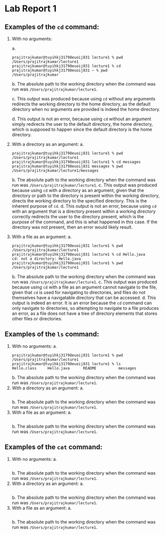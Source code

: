 # Lab Report 1

## Examples of the `cd` command:
1. With no arguments:

    a.
    ```
    prajitrajkumar@tuyihkj31798euoij831 lecture1 % pwd
    /Users/prajitrajkumar/lecture1
    prajitrajkumar@tuyihkj31798euoij831 lecture1 % cd
    prajitrajkumar@tuyihkj31798euoij831 ~ % pwd
    /Users/prajitrajkumar
    ```
    b. The absolute path to the working directory when the command was run was `/Users/prajitrajkumar/lecture1`.

    c. This output was produced because using `cd` without any arguments redirects the working directory to the home directory, as 
       the default directory when no arguments are provided is indeed the home directory.
   
    d. This output is not an error, because using `cd` without an argument simply redirects the user to the default 
       directory, the home directory, which is supposed to happen since the default directory is the home directory.

2. With a directory as an argument:
    a.
    ```
    prajitrajkumar@tuyihkj31798euoij831 lecture1 % pwd
    /Users/prajitrajkumar/lecture1
    prajitrajkumar@tuyihkj31798euoij831 lecture1 % cd messages
    prajitrajkumar@tuyihkj31798euoij831 messages % pwd
    /Users/prajitrajkumar/lecture1/messages
    ```
   b. The absolute path to the working directory when the command was run was `/Users/prajitrajkumar/lecture1`.
   c. This output was produced because using `cd` with a directory as an argument, given that the directory 
      or path to the directory is present within the working directory, directs the working directory to the specified directory.
      This is the inherent purpose of `cd`.
   d. This output is not an error, because using `cd` with an argument that is a directory present within a working directory 
      correctly redirects the user to the directory present, which is the purpose of the command, and this is what happened in this 
      case. If the directory was not present, then an error would likely result.

3. With a file as an argument:
   a. 
   ```
   prajitrajkumar@tuyihkj31798euoij831 lecture1 % pwd     
   /Users/prajitrajkumar/lecture1
   prajitrajkumar@tuyihkj31798euoij831 lecture1 % cd Hello.java
   cd: not a directory: Hello.java
   prajitrajkumar@tuyihkj31798euoij831 lecture1 % pwd
   /Users/prajitrajkumar/lecture1
   ```
   b. The absolute path to the working directory when the command was run was `/Users/prajitrajkumar/lecture1`.
   c. This output was produced because using `cd` with a file as an argument cannot navigate to the file, given that `cd` is used 
      for navigating to directories, and files do not themselves have a navigatable directory that can be accessed.
   d. This output is indeed an error. It is an error because the `cd` command can only navigate to directories, so attempting to
      navigate to a file produces an error, as a file does not have a tree of directory elements that stores other files or 
      directories.

## Examples of the `ls` command:
1. With no arguments:
   a. 
   ```
   prajitrajkumar@tuyihkj31798euoij831 lecture1 % pwd
   /Users/prajitrajkumar/lecture1
   prajitrajkumar@tuyihkj31798euoij831 lecture1 % ls
   Hello.class     Hello.java      README          messages
   ```
   b. The absolute path to the working directory when the command was run was `/Users/prajitrajkumar/lecture1`.
2. With a directory as an argument:
   a.
   ```
   ```
   b. The absolute path to the working directory when the command was run was `/Users/prajitrajkumar/lecture1`.
3. With a file as an argument:
   a.
   ```
   ```
   b. The absolute path to the working directory when the command was run was `/Users/prajitrajkumar/lecture1`.

## Examples of the `cat` command:
1. With no arguments:
   a. 
   ```
   ```
   b. The absolute path to the working directory when the command was run was `/Users/prajitrajkumar/lecture1`.
2. With a directory as an argument:
   a.
   ```
   ```
   b. The absolute path to the working directory when the command was run was `/Users/prajitrajkumar/lecture1`.
3. With a file as an argument:
   a.
   ```
   ```
   b. The absolute path to the working directory when the command was run was `/Users/prajitrajkumar/lecture1`.
